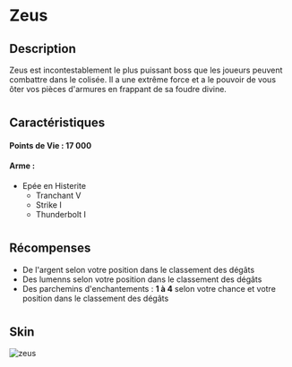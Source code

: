 # Zeus

## Description 
Zeus est incontestablement le plus puissant boss que les joueurs peuvent combattre dans le colisée. Il a une extrême force et a le pouvoir de vous ôter vos pièces d'armures en frappant de sa foudre divine.
# 

## Caractéristiques

#### __Points de Vie : 17 000__

#### __Arme :__
+ Epée en Histerite 
  - Tranchant V
  + Strike I
  + Thunderbolt I
#

## Récompenses

+ De l'argent selon votre position dans le classement des dégâts
+ Des lumenns selon votre position dans le classement des dégâts
+ Des parchemins d'enchantements : __1 à 4__ selon votre chance et votre position dans le classement des dégâts
#
## Skin

![zeus](https://raw.githubusercontent.com/xnaveman/histeria-wiki/main/.assets/boss/zeus.png)


